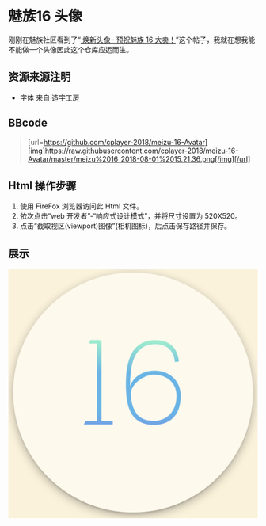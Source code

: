# 魅族16 头像
刚刚在魅族社区看到了“[
焕新头像 · 预祝魅族 16 大卖！](https://bbs.meizu.cn/thread-10306938-1-1.html)”这个帖子，我就在想我能不能做一个头像因此这个仓库应运而生。

## 资源来源注明
- 字体 来自 [造字工房](http://www.makefont.com/font.html?MFDianHei_Noncommercial_Thin)

## BBcode
> [url=https://github.com/cplayer-2018/meizu-16-Avatar][img]https://raw.githubusercontent.com/cplayer-2018/meizu-16-Avatar/master/meizu%2016_2018-08-01%2015.21.36.png[/img][/url]

## Html 操作步骤
1. 使用 FireFox 浏览器访问此 Html 文件。
2. 依次点击“web 开发者”-“响应式设计模式”，并将尺寸设置为 520X520。
3. 点击“截取视区(viewport)图像”(相机图标)，后点击保存路径并保存。

## 展示
![meizu16-Avatar](https://raw.githubusercontent.com/cplayer-2018/meizu-16-Avatar/master/meizu%2016_2018-08-01%2015.21.36.png)
